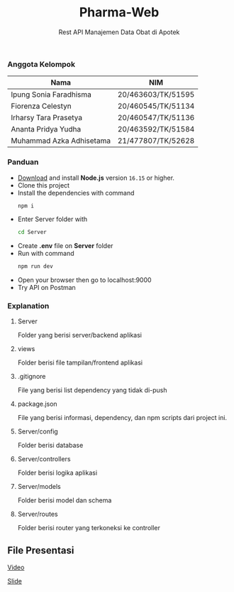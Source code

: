 <h1 align="center">
  Pharma-Web
</h1>

<p align="center">Rest API Manajemen Data Obat di Apotek</p><br>

### Anggota Kelompok

| Nama                     | NIM                |
| ------------------------ | ------------------ |
| Ipung Sonia Faradhisma   | 20/463603/TK/51595 |
| Fiorenza Celestyn        | 20/460545/TK/51134 |
| Irharsy Tara Prasetya    | 20/460547/TK/51136 |
| Ananta Pridya Yudha      | 20/463592/TK/51584 |
| Muhammad Azka Adhisetama | 21/477807/TK/52628 |

### Panduan

- [Download](https://nodejs.org/en/download/) and install **Node.js** version `16.15` or higher.
- Clone this project
- Install the dependencies with command
  ```bash
  npm i
  ```
- Enter Server folder with
  ```bash
  cd Server
  ```
- Create **.env** file on **Server** folder
- Run with command
  ```bash
  npm run dev
  ```
- Open your browser then go to localhost:9000
- Try API on Postman

### Explanation

1. Server

   Folder yang berisi server/backend aplikasi

1. views

   Folder berisi file tampilan/frontend aplikasi

1. .gitignore

   File yang berisi list dependency yang tidak di-push

1. package.json

   File yang berisi informasi, dependency, dan npm scripts dari project ini.

1. Server/config

   Folder berisi database

1. Server/controllers

   Folder berisi logika aplikasi

1. Server/models

   Folder berisi model dan schema

1. Server/routes

   Folder berisi router yang terkoneksi ke controller

## File Presentasi

<a href='https://drive.google.com/file/d/17vyQgt2HOHzvrm9jg1BYD-GzIOg76ZlA/view?usp=sharing'>Video</a>

<a href='https://docs.google.com/presentation/d/1q35e15fPwEY_ylUdxHXPQ6sjlvyjy0xz6gYMM5_4X8g/edit#slide=id.g15f7bd1e668_3_0'>Slide</a>
